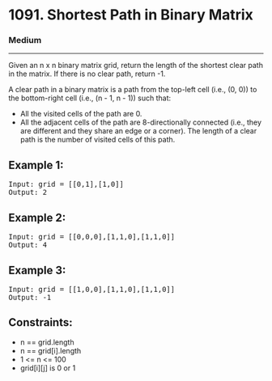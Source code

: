 # 1091. Shortest Path in Binary Matrix

### Medium

---

Given an n x n binary matrix grid, return the length of the shortest clear path in the matrix. If there is no clear path, return -1.

A clear path in a binary matrix is a path from the top-left cell (i.e., (0, 0)) to the bottom-right cell (i.e., (n - 1, n - 1)) such that:

- All the visited cells of the path are 0.
- All the adjacent cells of the path are 8-directionally connected (i.e., they are different and they share an edge or a corner).
  The length of a clear path is the number of visited cells of this path.

## Example 1:

<pre>
Input: grid = [[0,1],[1,0]]
Output: 2
</pre>

## Example 2:

<pre>
Input: grid = [[0,0,0],[1,1,0],[1,1,0]]
Output: 4
</pre>

## Example 3:

<pre>
Input: grid = [[1,0,0],[1,1,0],[1,1,0]]
Output: -1
</pre>

## Constraints:

- n == grid.length
- n == grid[i].length
- 1 <= n <= 100
- grid[i][j] is 0 or 1
